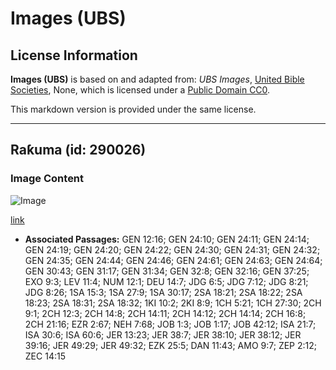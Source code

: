 # Images (UBS)

## License Information

**Images (UBS)** is based on and adapted from: _UBS Images_, [United Bible Societies](https://unitedbiblesocieties.org/), None, which is licensed under a [Public Domain CC0](https://creativecommons.org/public-domain/cc0/).

This markdown version is provided under the same license.



--------------------------------

## Raƙuma (id: 290026)

### Image Content

![Image](https://cdn.aquifer.bible/aquifer-content/resources/Media/WEB-0102_camels.jpg)

[link](https://cdn.aquifer.bible/aquifer-content/resources/Media/WEB-0102_camels.jpg)

* **Associated Passages:** GEN 12:16; GEN 24:10; GEN 24:11; GEN 24:14; GEN 24:19; GEN 24:20; GEN 24:22; GEN 24:30; GEN 24:31; GEN 24:32; GEN 24:35; GEN 24:44; GEN 24:46; GEN 24:61; GEN 24:63; GEN 24:64; GEN 30:43; GEN 31:17; GEN 31:34; GEN 32:8; GEN 32:16; GEN 37:25; EXO 9:3; LEV 11:4; NUM 12:1; DEU 14:7; JDG 6:5; JDG 7:12; JDG 8:21; JDG 8:26; 1SA 15:3; 1SA 27:9; 1SA 30:17; 2SA 18:21; 2SA 18:22; 2SA 18:23; 2SA 18:31; 2SA 18:32; 1KI 10:2; 2KI 8:9; 1CH 5:21; 1CH 27:30; 2CH 9:1; 2CH 12:3; 2CH 14:8; 2CH 14:11; 2CH 14:12; 2CH 14:14; 2CH 16:8; 2CH 21:16; EZR 2:67; NEH 7:68; JOB 1:3; JOB 1:17; JOB 42:12; ISA 21:7; ISA 30:6; ISA 60:6; JER 13:23; JER 38:7; JER 38:10; JER 38:12; JER 39:16; JER 49:29; JER 49:32; EZK 25:5; DAN 11:43; AMO 9:7; ZEP 2:12; ZEC 14:15

